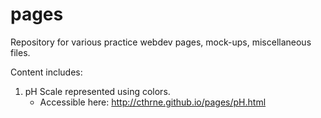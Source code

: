 # pages

Repository for various practice webdev pages, mock-ups, miscellaneous files.

Content includes:
1. pH Scale represented using colors.
      - Accessible here: http://cthrne.github.io/pages/pH.html
